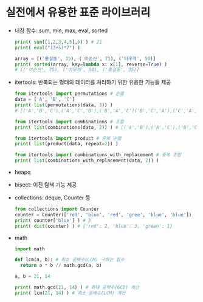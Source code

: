 # 실전에서 유용한 표준 라이브러리

- 내장 함수: sum, min, max, eval, sorted

  ```python
  print( sum([1,2,3,4,5],6) ) # 21
  print( eval("(3+5)*7") )

  array = [('홍길동', 35), ('이순신', 75), ('아무개', 50)]
  print( sorted(array, key=lambda x: x[1], reverse=True) ) 
  # [('이순신', 75), ('아무개', 50), ('홍길동', 35)]
  ```

- itertools: 반복되는 형태의 데이터를 처리하기 위한 유용한 기능들 제공

  ```python
  from itertools import permutations # 순열
  data = ['A', 'B', 'C']
  print( list(permutations(data, 3)) )
  # [('A','B','C'),('A','C','B'),('B','A','C')('B','C','A'),('C','A','B'),('C','B','A')]

  from itertools import combinations # 조합
  print( list(combinations(data, 2)) ) # [('A','B'),('A','C'),('B','C')]

  from itertools import product # 중복 순열
  print( list(product(data, repeat=2)) )

  from itertools import combinations_with_replacement # 중복 조합
  print( list(combinations_with_replacement(data, 2)) )
  ```

- heapq

- bisect: 이진 탐색 기능 제공

- collections: deque, Counter 등

  ```python
  from collections import Counter
  counter = Counter(['red', 'blue', 'red', 'gree', 'blue', 'blue'])
  print( counter['blue'] ) # 3
  print( dict(counter) ) # {'red': 2, 'blue': 3, 'green': 1}
  ```

- math

  ```python
  import math

  def lcm(a, b): # 최소 공배수(LCM) 구하는 함수
    return a * b // math.gcd(a, b)

  a, b = 21, 14

  print( math.gcd(21, 14) ) # 최대 공약수(GCD) 계산
  print( lcm(21, 14) ) # 최소 공배수(LCM) 계산
  ```